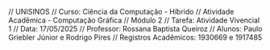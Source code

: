 // UNISINOS
// Curso: Ciência da Computação - Híbrido
// Atividade Acadêmica - Computação Gráfica
// Módulo 2
// Tarefa: Atividade Vivencial 1
// Data: 17/05/2025
// Professor: Rossana Baptista Queiroz
// Alunos: Paulo Griebler Júnior e Rodrigo Pires
// Registros Acadêmicos: 1930669 e 1917485
